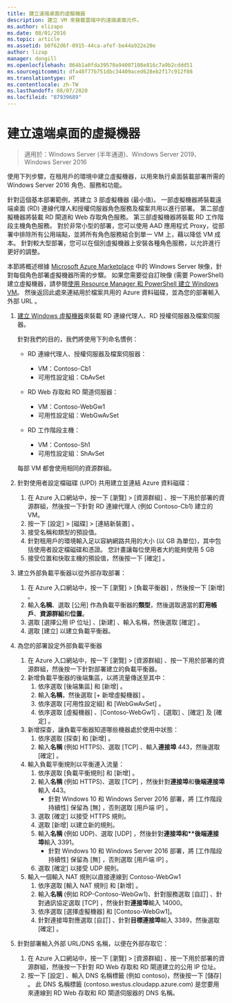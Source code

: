 ```yaml
---
title: 建立遠端桌面的虛擬機器
description: 建立 VM 來裝載雲端中的遠端桌面元件。
ms.author: elizapo
ms.date: 08/01/2016
ms.topic: article
ms.assetid: b0f62d6f-0915-44ca-afef-be44a922e20e
author: lizap
manager: dongill
ms.openlocfilehash: 864b1a0fda39570a94007108e816c7a9b2cddd51
ms.sourcegitcommit: dfa48f77b751dbc34409aced628eb2f17c912f08
ms.translationtype: HT
ms.contentlocale: zh-TW
ms.lasthandoff: 08/07/2020
ms.locfileid: "87939689"
---
```

# <a name="create-virtual-machines-for-remote-desktop"></a>建立遠端桌面的虛擬機器

>適用於：Windows Server (半年通道)、Windows Server 2019、Windows Server 2016

使用下列步驟，在租用戶的環境中建立虛擬機器，以用來執行桌面裝載部署所需的 Windows Server 2016 角色、服務和功能。

針對這個基本部署範例，將建立 3 部虛擬機器 (最小值)。 一部虛擬機器將裝載遠端桌面 (RD) 連線代理人和授權伺服器角色服務及檔案共用以進行部署。 第二部虛擬機器將裝載 RD 閘道和 Web 存取角色服務。  第三部虛擬機器將裝載 RD 工作階段主機角色服務。 對於非常小型的部署，您可以使用 AAD 應用程式 Proxy，從部署中排除所有公用端點，並將所有角色服務結合到單一 VM 上，藉以降低 VM 成本。 針對較大型部署，您可以在個別虛擬機器上安裝各種角色服務，以允許進行更好的調整。

本節將概述根據 [Microsoft Azure Marketplace](https://azure.microsoft.com/marketplace/) 中的 Windows Server 映像，針對每個角色部署虛擬機器所需的步驟。 如果您需要從自訂映像 (需要 PowerShell) 建立虛擬機器，請參閱[使用 Resource Manager 和 PowerShell 建立 Windows VM](/azure/virtual-machines/windows/quick-create-powershell)。 然後返回此處來連結用於檔案共用的 Azure 資料磁碟，並為您的部署輸入外部 URL 。

1. [建立 Windows 虛擬機器](/azure/virtual-machines/windows/quick-create-portal)來裝載 RD 連線代理人、RD 授權伺服器及檔案伺服器。

   針對我們的目的，我們將使用下列命名慣例：
   - RD 連線代理人、授權伺服器及檔案伺服器：
       - VM：Contoso-Cb1
       - 可用性設定組：CbAvSet
   - RD Web 存取和 RD 閘道伺服器：
       - VM：Contoso-WebGw1
       - 可用性設定組：WebGwAvSet

   - RD 工作階段主機：
       - VM：Contoso-Sh1
       - 可用性設定組：ShAvSet

   每部 VM 都會使用相同的資源群組。
2. 針對使用者設定檔磁碟 (UPD) 共用建立並連結 Azure 資料磁碟：
   1.  在 Azure 入口網站中，按一下 [瀏覽] > [資源群組]  、按一下用於部署的資源群組，然後按一下針對 RD 連線代理人 (例如 Contoso-Cb1) 建立的 VM。
   2.  按一下 [設定] > [磁碟] > [連結新裝置]  。
   3.  接受名稱和類型的預設值。
   4.  針對租用戶的環境輸入足以容納網路共用的大小 (以 GB 為單位)，其中包括使用者設定檔磁碟和憑證。 您計畫讓每位使用者大約能夠使用 5 GB
   5.  接受位置和快取主機的預設值，然後按一下 [確定]  。
3. 建立外部負載平衡器以從外部存取部署：
   1. 在 Azure 入口網站中，按一下 [瀏覽] > [負載平衡器]  ，然後按一下 [新增]  。
   2. 輸入**名稱**、選取 [公用]  作為負載平衡器的**類型**，然後選取適當的**訂用帳戶**、**資源群組**和**位置**。
   3. 選取 [選擇公用 IP 位址]  、[新建]  、輸入名稱，然後選取 [確定]  。
   4. 選取 [建立]  以建立負載平衡器。
4. 為您的部署設定外部負載平衡器
   1. 在 Azure 入口網站中，按一下 [瀏覽] > [資源群組]  、按一下用於部署的資源群組，然後按一下針對部署建立的負載平衡器。
   2. 新增負載平衡器的後端集區，以將流量傳送至其中：
       1. 依序選取 [後端集區]  和 [新增]  。
       2. 輸入**名稱**，然後選取 [\+ 新增虛擬機器]  。
       3. 依序選取 [可用性設定組]  和 [WebGwAvSet]  。
       4. 依序選取 [虛擬機器]  、[Contoso-WebGw1]  、[選取]  、[確定]  及 [確定]  。
   3. 新增探查，讓負載平衡器知道哪些機器處於使用中狀態：
       1. 依序選取 [探查]  和 [新增]  。
       2. 輸入**名稱** (例如 HTTPS)、選取 [TCP]  、輸入**連接埠** 443，然後選取 [確定]  。
   4. 輸入負載平衡規則以平衡連入流量：
      1. 依序選取 [負載平衡規則]  和 [新增]  。
      2. 輸入**名稱** (例如 HTTPS)、選取 [TCP]  ，然後針對**連接埠**和**後端連接埠**輸入 443。
          - 針對 Windows 10 和 Windows Server 2016 部署，將 [工作階段持續性]  保留為 [無]  ，否則選取 [用戶端 IP]  。
      3. 選取 [確定]  以接受 HTTPS 規則。
      4. 選取 [新增]  以建立新的規則。
      5. 輸入**名稱** (例如 UDP)、選取 [UDP]  ，然後針對<strong>連接埠和**後端連接埠</strong>輸入 3391。
          - 針對 Windows 10 和 Windows Server 2016 部署，將 [工作階段持續性]  保留為 [無]  ，否則選取 [用戶端 IP]  。
      6. 選取 [確定]  以接受 UDP 規則。
   5. 輸入一個輸入 NAT 規則以直接連線到 Contoso-WebGw1
       1. 依序選取 [輸入 NAT 規則]  和 [新增]  。
       2. 輸入**名稱** (例如 RDP-Contoso-WebGw1)、針對服務選取 [自訂]  、針對通訊協定選取 [TCP]  ，然後針對**連接埠**輸入 14000。
       3. 依序選取 [選擇虛擬機器]  和 [Contoso-WebGw1]。
       4. 針對連接埠對應選取 [自訂]  、針對**目標連接埠**輸入 3389，然後選取 [確定]  。
5. 針對部署輸入外部 URL/DNS 名稱，以便在外部存取它：
   1.  在 Azure 入口網站中，按一下 [瀏覽] > [資源群組]  、按一下用於部署的資源群組，然後按一下針對 RD Web 存取和 RD 閘道建立的公用 IP 位址。
   2.  按一下 [設定]  、輸入 DNS 名稱標籤 (例如 contoso)，然後按一下 [儲存]  。 此 DNS 名稱標籤 (contoso.westus.cloudapp.azure.com) 是您要用來連線到 RD Web 存取和 RD 閘道伺服器的 DNS 名稱。
